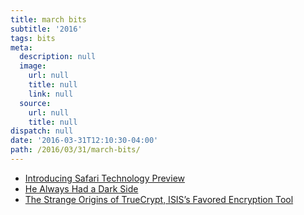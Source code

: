 ```yaml
---
title: march bits
subtitle: '2016'
tags: bits
meta:
  description: null
  image:
    url: null
    title: null
    link: null
  source:
    url: null
    title: null
dispatch: null
date: '2016-03-31T12:10:30-04:00'
path: /2016/03/31/march-bits/
---
```

* [Introducing Safari Technology Preview][safari]
* [He Always Had a Dark Side][mastermind]
* [The Strange Origins of TrueCrypt, ISIS’s Favored Encryption Tool][origins]

[safari]: https://webkit.org/blog/6017/introducing-safari-technology-preview/
[mastermind]: https://mastermind.atavist.com/he-always-had-a-dark-side
[origins]: http://www.newyorker.com/news/news-desk/the-strange-origins-of-truecrypt-isiss-favored-encryption-tool

